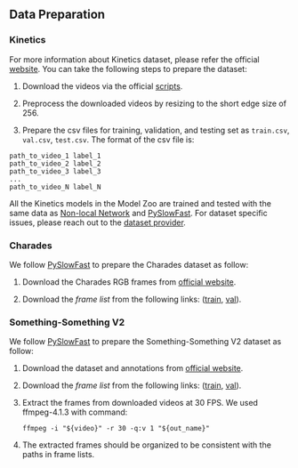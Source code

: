 ## Data Preparation

### Kinetics

For more information about Kinetics dataset, please refer the official [website](https://deepmind.com/research/open-source/kinetics). You can take the following steps to prepare the dataset:

1. Download the videos via the official [scripts](https://github.com/activitynet/ActivityNet/tree/master/Crawler/Kinetics).

2. Preprocess the downloaded videos by resizing to the short edge size of 256.

3. Prepare the csv files for training, validation, and testing set as `train.csv`, `val.csv`, `test.csv`. The format of the csv file is:

```
path_to_video_1 label_1
path_to_video_2 label_2
path_to_video_3 label_3
...
path_to_video_N label_N
```

All the Kinetics models in the Model Zoo are trained and tested with the same data as [Non-local Network](https://github.com/facebookresearch/video-nonlocal-net/blob/master/DATASET.md) and [PySlowFast](https://github.com/facebookresearch/SlowFast/blob/master/slowfast/datasets/DATASET.md). For dataset specific issues, please reach out to the [dataset provider](https://deepmind.com/research/open-source/kinetics).


### Charades

We follow [PySlowFast](https://github.com/facebookresearch/SlowFast/blob/master/slowfast/datasets/DATASET.md) to prepare the Charades dataset as follow:

1. Download the Charades RGB frames from [official website](http://ai2-website.s3.amazonaws.com/data/Charades_v1_rgb.tar).

2. Download the *frame list* from the following links: ([train](https://dl.fbaipublicfiles.com/pyslowfast/dataset/charades/frame_lists/train.csv), [val](https://dl.fbaipublicfiles.com/pyslowfast/dataset/charades/frame_lists/val.csv)).


### Something-Something V2

We follow [PySlowFast](https://github.com/facebookresearch/SlowFast/blob/master/slowfast/datasets/DATASET.md) to prepare the Something-Something V2 dataset as follow:

1. Download the dataset and annotations from [official website](https://20bn.com/datasets/something-something).

2. Download the *frame list* from the following links: ([train](https://dl.fbaipublicfiles.com/pyslowfast/dataset/ssv2/frame_lists/train.csv), [val](https://dl.fbaipublicfiles.com/pyslowfast/dataset/ssv2/frame_lists/val.csv)).

3. Extract the frames from downloaded videos at 30 FPS. We used ffmpeg-4.1.3 with command:
    ```
    ffmpeg -i "${video}" -r 30 -q:v 1 "${out_name}"
    ```
4. The extracted frames should be organized to be consistent with the paths in frame lists.
